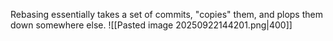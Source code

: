 Rebasing essentially takes a set of commits, "copies" them, and plops them down somewhere else.
![[Pasted image 20250922144201.png|400]]

